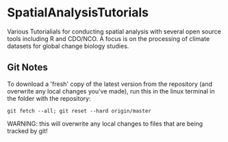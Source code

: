 SpatialAnalysisTutorials
========================

Various Tutorialials for conducting spatial analysis with several open source tools including R and CDO/NCO.  A focus is on the processing of climate datasets for global change biology studies.


Git Notes
---------

To download a 'fresh' copy of the latest version from the repository (and overwrite any local changes you've made), run this in the linux terminal in the folder with the repository:
```{bash} 
git fetch --all; git reset --hard origin/master
```
WARNING: this will overwrite any local changes to files that are being tracked by git!
